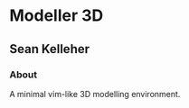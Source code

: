 Modeller 3D
===========

Sean Kelleher
-------------

### About

A minimal vim-like 3D modelling environment.
